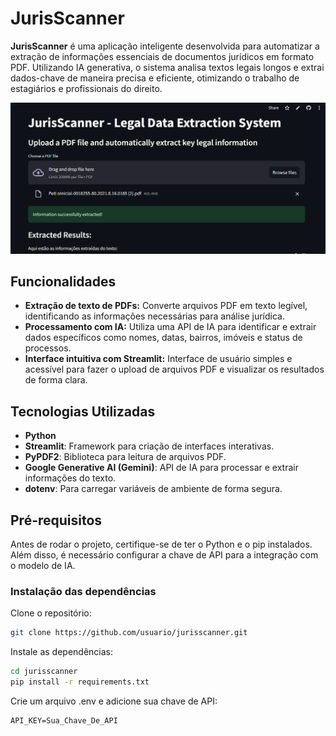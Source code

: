# JurisScanner

**JurisScanner** é uma aplicação inteligente desenvolvida para automatizar a extração de informações essenciais de documentos jurídicos em formato PDF. Utilizando IA generativa, o sistema analisa textos legais longos e extrai dados-chave de maneira precisa e eficiente, otimizando o trabalho de estagiários e profissionais do direito.

![alt text](image.png)

## Funcionalidades

- **Extração de texto de PDFs:** Converte arquivos PDF em texto legível, identificando as informações necessárias para análise jurídica.
- **Processamento com IA:** Utiliza uma API de IA para identificar e extrair dados específicos como nomes, datas, bairros, imóveis e status de processos.
- **Interface intuitiva com Streamlit:** Interface de usuário simples e acessível para fazer o upload de arquivos PDF e visualizar os resultados de forma clara.

## Tecnologias Utilizadas

- **Python**
- **Streamlit**: Framework para criação de interfaces interativas.
- **PyPDF2**: Biblioteca para leitura de arquivos PDF.
- **Google Generative AI (Gemini)**: API de IA para processar e extrair informações do texto.
- **dotenv**: Para carregar variáveis de ambiente de forma segura.

## Pré-requisitos

Antes de rodar o projeto, certifique-se de ter o Python e o pip instalados. Além disso, é necessário configurar a chave de API para a integração com o modelo de IA.

### Instalação das dependências

Clone o repositório:

```bash
git clone https://github.com/usuario/jurisscanner.git
```

Instale as dependências:

```bash
cd jurisscanner
pip install -r requirements.txt
```
Crie um arquivo .env e adicione sua chave de API:

```text
API_KEY=Sua_Chave_De_API
```
